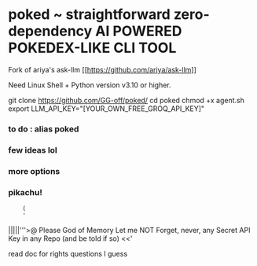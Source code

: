 # poked ~ straightforward zero-dependency AI POWERED POKEDEX-LIKE CLI TOOL

Fork of ariya's ask-llm [[https://github.com/ariya/ask-llm]]

Need Linux Shell + Python version v3.10 or higher.

git clone https://github.com/GG-off/poked/
cd poked
chmod +x agent.sh
export LLM_API_KEY="[YOUR_OWN_FREE_GROQ_API_KEY]"

### to do : alias poked
### few ideas lol
### more options
### pikachu!

        (
        '
|||||'''>@
Please God of Memory Let me NOT Forget, never, any
Secret API Key in any Repo (and be told if so) <<'

read doc for rights questions I guess
